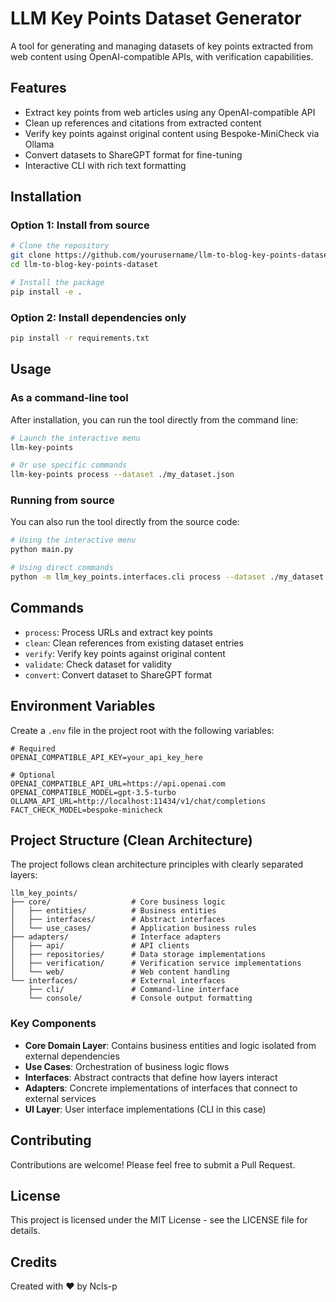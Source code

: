 # LLM Key Points Dataset Generator

A tool for generating and managing datasets of key points extracted from web content using OpenAI-compatible APIs, with verification capabilities.

## Features

- Extract key points from web articles using any OpenAI-compatible API
- Clean up references and citations from extracted content
- Verify key points against original content using Bespoke-MiniCheck via Ollama
- Convert datasets to ShareGPT format for fine-tuning
- Interactive CLI with rich text formatting

## Installation

### Option 1: Install from source

```bash
# Clone the repository
git clone https://github.com/yourusername/llm-to-blog-key-points-dataset.git
cd llm-to-blog-key-points-dataset

# Install the package
pip install -e .
```

### Option 2: Install dependencies only

```bash
pip install -r requirements.txt
```

## Usage

### As a command-line tool

After installation, you can run the tool directly from the command line:

```bash
# Launch the interactive menu
llm-key-points

# Or use specific commands
llm-key-points process --dataset ./my_dataset.json
```

### Running from source

You can also run the tool directly from the source code:

```bash
# Using the interactive menu
python main.py

# Using direct commands
python -m llm_key_points.interfaces.cli process --dataset ./my_dataset.json
```

## Commands

- `process`: Process URLs and extract key points
- `clean`: Clean references from existing dataset entries
- `verify`: Verify key points against original content
- `validate`: Check dataset for validity
- `convert`: Convert dataset to ShareGPT format

## Environment Variables

Create a `.env` file in the project root with the following variables:

```
# Required
OPENAI_COMPATIBLE_API_KEY=your_api_key_here

# Optional
OPENAI_COMPATIBLE_API_URL=https://api.openai.com
OPENAI_COMPATIBLE_MODEL=gpt-3.5-turbo
OLLAMA_API_URL=http://localhost:11434/v1/chat/completions
FACT_CHECK_MODEL=bespoke-minicheck
```

## Project Structure (Clean Architecture)

The project follows clean architecture principles with clearly separated layers:

```
llm_key_points/
├── core/                  # Core business logic
│   ├── entities/          # Business entities
│   ├── interfaces/        # Abstract interfaces
│   └── use_cases/         # Application business rules
├── adapters/              # Interface adapters
│   ├── api/               # API clients
│   ├── repositories/      # Data storage implementations
│   ├── verification/      # Verification service implementations
│   └── web/               # Web content handling
└── interfaces/            # External interfaces
    ├── cli/               # Command-line interface
    └── console/           # Console output formatting
```

### Key Components

- **Core Domain Layer**: Contains business entities and logic isolated from external dependencies
- **Use Cases**: Orchestration of business logic flows
- **Interfaces**: Abstract contracts that define how layers interact
- **Adapters**: Concrete implementations of interfaces that connect to external services
- **UI Layer**: User interface implementations (CLI in this case)

## Contributing

Contributions are welcome! Please feel free to submit a Pull Request.

## License

This project is licensed under the MIT License - see the LICENSE file for details.

## Credits

Created with ❤️ by Ncls-p
